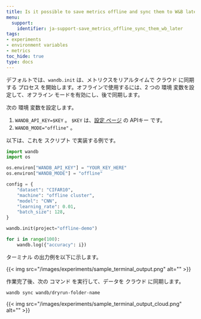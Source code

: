 ```yaml
---
title: Is it possible to save metrics offline and sync them to W&B later?
menu:
  support:
    identifier: ja-support-save_metrics_offline_sync_them_wb_later
tags:
- experiments
- environment variables
- metrics
toc_hide: true
type: docs
---
```


デフォルトでは、`wandb.init` は、メトリクスをリアルタイムで クラウド に同期する プロセス を開始します。オフラインで使用するには、2 つの 環境 変数を設定して、オフライン モードを有効にし、後で同期します。

次の 環境 変数を設定します。

1. `WANDB_API_KEY=$KEY` 。 `$KEY` は、[設定 ページ](https://app.wandb.ai/settings) の APIキー です。
2. `WANDB_MODE="offline"` 。

以下は、これを スクリプト で実装する例です。

```python
import wandb
import os

os.environ["WANDB_API_KEY"] = "YOUR_KEY_HERE"
os.environ["WANDB_MODE"] = "offline"

config = {
    "dataset": "CIFAR10",
    "machine": "offline cluster",
    "model": "CNN",
    "learning_rate": 0.01,
    "batch_size": 128,
}

wandb.init(project="offline-demo")

for i in range(100):
    wandb.log({"accuracy": i})
```

ターミナル の出力例を以下に示します。

{{< img src="/images/experiments/sample_terminal_output.png" alt="" >}}

作業完了後、次の コマンド を実行して、データを クラウド に同期します。

```shell
wandb sync wandb/dryrun-folder-name
```

{{< img src="/images/experiments/sample_terminal_output_cloud.png" alt="" >}}
